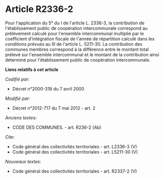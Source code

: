 # Article R2336-2

Pour l'application du 5° du I de l'article L. 2336-3, la contribution de l'établissement public de coopération intercommunale
correspond au prélèvement calculé pour l'ensemble intercommunal multiplié par le coefficient d'intégration fiscale de l'année
de répartition calculé dans les conditions prévues au III de l'article L. 5211-30. La contribution des communes membres
correspond à la différence entre le montant total prélevé sur l'ensemble intercommunal et le montant de la contribution ainsi
déterminé pour l'établissement public de coopération intercommunale.

**Liens relatifs à cet article**

_Codifié par_:

  - Décret n°2000-318 du 7 avril 2000

_Modifié par_:

  - Décret n°2012-717 du 7 mai 2012 - art. 2

_Anciens textes_:

  - CODE DES COMMUNES. - art. R236-2 (Ab)

_Cite_:

  - Code général des collectivités territoriales - art. L2336-3 (V)
  - Code général des collectivités territoriales - art. L5211-30 (V)

_Nouveaux textes_:

  - Code général des collectivités territoriales - art. R2337-2 (V)
